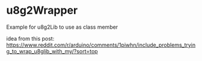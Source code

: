 # u8g2Wrapper
Example for u8g2Lib to use as class member


idea from this post:
https://www.reddit.com/r/arduino/comments/1piwhn/include_problems_trying_to_wrap_u8glib_with_my/?sort=top

